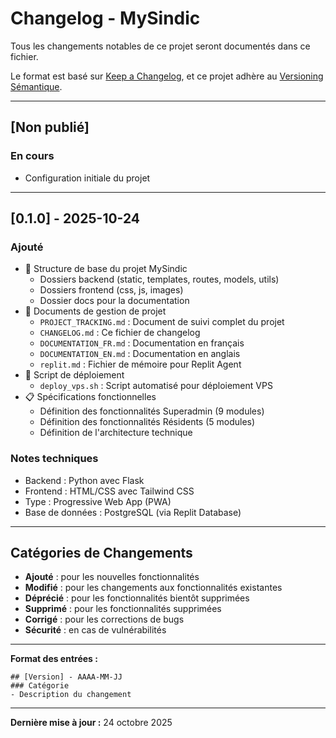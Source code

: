 # Changelog - MySindic

Tous les changements notables de ce projet seront documentés dans ce fichier.

Le format est basé sur [Keep a Changelog](https://keepachangelog.com/fr/1.0.0/),
et ce projet adhère au [Versioning Sémantique](https://semver.org/lang/fr/).

---

## [Non publié]

### En cours
- Configuration initiale du projet

---

## [0.1.0] - 2025-10-24

### Ajouté
- 📁 Structure de base du projet MySindic
  - Dossiers backend (static, templates, routes, models, utils)
  - Dossiers frontend (css, js, images)
  - Dossier docs pour la documentation
- 📄 Documents de gestion de projet
  - `PROJECT_TRACKING.md` : Document de suivi complet du projet
  - `CHANGELOG.md` : Ce fichier de changelog
  - `DOCUMENTATION_FR.md` : Documentation en français
  - `DOCUMENTATION_EN.md` : Documentation en anglais
  - `replit.md` : Fichier de mémoire pour Replit Agent
- 🚀 Script de déploiement
  - `deploy_vps.sh` : Script automatisé pour déploiement VPS
- 📋 Spécifications fonctionnelles
  - Définition des fonctionnalités Superadmin (9 modules)
  - Définition des fonctionnalités Résidents (5 modules)
  - Définition de l'architecture technique

### Notes techniques
- Backend : Python avec Flask
- Frontend : HTML/CSS avec Tailwind CSS
- Type : Progressive Web App (PWA)
- Base de données : PostgreSQL (via Replit Database)

---

## Catégories de Changements

- **Ajouté** : pour les nouvelles fonctionnalités
- **Modifié** : pour les changements aux fonctionnalités existantes
- **Déprécié** : pour les fonctionnalités bientôt supprimées
- **Supprimé** : pour les fonctionnalités supprimées
- **Corrigé** : pour les corrections de bugs
- **Sécurité** : en cas de vulnérabilités

---

**Format des entrées :**
```
## [Version] - AAAA-MM-JJ
### Catégorie
- Description du changement
```

---

**Dernière mise à jour :** 24 octobre 2025
